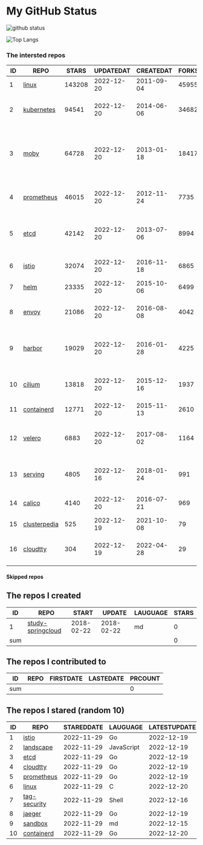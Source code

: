 # My GitHub Status

<img src="https://github-readme-stats-1.yihong0618.vercel.app/api?username=daoqingniu&show_icons=true&&&hide_title=true&count_private=true" alt="github status" />

![Top Langs](https://github-readme-stats-1.yihong0618.vercel.app/api/top-langs/?username=daoqingniu&layout=compact)

<!--START_SECTION:github_repos-->
### The intersted repos
| ID |                              REPO                               | STARS  | UPDATEDAT  | CREATEDAT  | FORKSCOUNT |                                              DESCRIPTIONS                                              |
|----|-----------------------------------------------------------------|--------|------------|------------|------------|--------------------------------------------------------------------------------------------------------|
|  1 | [linux](https://github.com/torvalds/linux)                      | 143208 | 2022-12-20 | 2011-09-04 |      45955 | Linux kernel source tree                                                                               |
|  2 | [kubernetes](https://github.com/kubernetes/kubernetes)          |  94541 | 2022-12-20 | 2014-06-06 |      34682 | Production-Grade Container Scheduling and Management                                                   |
|  3 | [moby](https://github.com/moby/moby)                            |  64728 | 2022-12-20 | 2013-01-18 |      18417 | Moby Project - a collaborative project for the container ecosystem to assemble container-based systems |
|  4 | [prometheus](https://github.com/prometheus/prometheus)          |  46015 | 2022-12-20 | 2012-11-24 |       7735 | The Prometheus monitoring system and time series database.                                             |
|  5 | [etcd](https://github.com/etcd-io/etcd)                         |  42142 | 2022-12-20 | 2013-07-06 |       8994 | Distributed reliable key-value store for the most critical data of a distributed system                |
|  6 | [istio](https://github.com/istio/istio)                         |  32074 | 2022-12-20 | 2016-11-18 |       6865 | Connect, secure, control, and observe services.                                                        |
|  7 | [helm](https://github.com/helm/helm)                            |  23335 | 2022-12-20 | 2015-10-06 |       6499 | The Kubernetes Package Manager                                                                         |
|  8 | [envoy](https://github.com/envoyproxy/envoy)                    |  21086 | 2022-12-20 | 2016-08-08 |       4042 | Cloud-native high-performance edge/middle/service proxy                                                |
|  9 | [harbor](https://github.com/goharbor/harbor)                    |  19029 | 2022-12-20 | 2016-01-28 |       4225 | An open source trusted cloud native registry project that stores, signs, and scans content.            |
| 10 | [cilium](https://github.com/cilium/cilium)                      |  13818 | 2022-12-20 | 2015-12-16 |       1937 | eBPF-based Networking, Security, and Observability                                                     |
| 11 | [containerd](https://github.com/containerd/containerd)          |  12771 | 2022-12-20 | 2015-11-13 |       2610 | An open and reliable container runtime                                                                 |
| 12 | [velero](https://github.com/vmware-tanzu/velero)                |   6883 | 2022-12-20 | 2017-08-02 |       1164 | Backup and migrate Kubernetes applications and their persistent volumes                                |
| 13 | [serving](https://github.com/knative/serving)                   |   4805 | 2022-12-16 | 2018-01-24 |        991 | Kubernetes-based, scale-to-zero, request-driven compute                                                |
| 14 | [calico](https://github.com/projectcalico/calico)               |   4140 | 2022-12-20 | 2016-07-21 |        969 | Cloud native networking and network security                                                           |
| 15 | [clusterpedia](https://github.com/clusterpedia-io/clusterpedia) |    525 | 2022-12-19 | 2021-10-08 |         79 | The Encyclopedia of Kubernetes clusters                                                                |
| 16 | [cloudtty](https://github.com/cloudtty/cloudtty)                |    304 | 2022-12-19 | 2022-04-28 |         29 | A Friendly Kubernetes CloudShell (Web Terminal) !                                                      |



#### Skipped repos
<!--END_SECTION:github_repos-->

<!--START_SECTION:my_github-->
## The repos I created
| ID  |                                 REPO                                 |   START    |   UPDATE   | LAUGUAGE | STARS |
|-----|----------------------------------------------------------------------|------------|------------|----------|-------|
|   1 | [study-springcloud](https://github.com/daoqingniu/study-springcloud) | 2018-02-22 | 2018-02-22 | md       |     0 |
| sum |                                                                      |            |            |          |     0 |

## The repos I contributed to
| ID  | REPO | FIRSTDATE | LASTEDATE | PRCOUNT |
|-----|------|-----------|-----------|---------|
| sum |      |           |           |       0 |

## The repos I stared (random 10)
| ID |                          REPO                          | STAREDDATE |  LAUGUAGE  | LATESTUPDATE |
|----|--------------------------------------------------------|------------|------------|--------------|
|  1 | [istio](https://github.com/istio/istio)                | 2022-11-29 | Go         | 2022-12-19   |
|  2 | [landscape](https://github.com/cncf/landscape)         | 2022-11-29 | JavaScript | 2022-12-19   |
|  3 | [etcd](https://github.com/etcd-io/etcd)                | 2022-11-29 | Go         | 2022-12-19   |
|  4 | [cloudtty](https://github.com/cloudtty/cloudtty)       | 2022-11-29 | Go         | 2022-12-19   |
|  5 | [prometheus](https://github.com/prometheus/prometheus) | 2022-11-29 | Go         | 2022-12-19   |
|  6 | [linux](https://github.com/torvalds/linux)             | 2022-11-29 | C          | 2022-12-20   |
|  7 | [tag-security](https://github.com/cncf/tag-security)   | 2022-11-29 | Shell      | 2022-12-16   |
|  8 | [jaeger](https://github.com/jaegertracing/jaeger)      | 2022-11-29 | Go         | 2022-12-19   |
|  9 | [sandbox](https://github.com/cncf/sandbox)             | 2022-11-29 | md         | 2022-12-15   |
| 10 | [containerd](https://github.com/containerd/containerd) | 2022-11-29 | Go         | 2022-12-20   |

<!--END_SECTION:my_github-->
